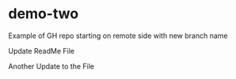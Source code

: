 # demo-two
Example of GH repo starting on remote side with new branch name

Update ReadMe File

Another Update to the File
